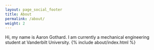 ```yaml
---
layout: page_social_footer
title: About
permalink: /about/
weight: 2
---
```

 <p>
 Hi, my name is Aaron Gothard. I am currently a mechanical engineering student at Vanderbilt University. 
{% include about/index.html %}


<!-- <div class="row">
{% include about/timeline.html %}
</div> -->


